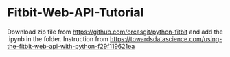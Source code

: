 # Fitbit-Web-API-Tutorial

Download zip file from https://github.com/orcasgit/python-fitbit and add the .ipynb in the folder. Instruction from https://towardsdatascience.com/using-the-fitbit-web-api-with-python-f29f119621ea
